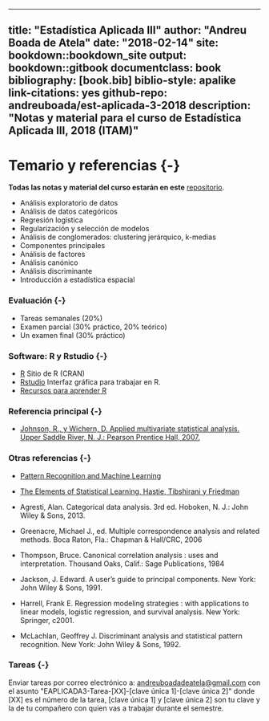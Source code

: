 
--- 
title: "Estadística Aplicada III"
author: "Andreu Boada de Atela"
date: "2018-02-14"
site: bookdown::bookdown_site
output: bookdown::gitbook
documentclass: book
bibliography: [book.bib]
biblio-style: apalike
link-citations: yes
github-repo: andreuboada/est-aplicada-3-2018
description: "Notas y material para el curso de Estadística Aplicada III, 2018 (ITAM)"
---

# Temario y referencias {-}

**Todas las notas y material del curso estarán en este** [repositorio](https://github.com/andreuboada/est-aplicada-3-2018).

- Análisis exploratorio de datos
- Análisis de datos categóricos
- Regresión logística 
- Regularización y selección de modelos
- Análisis de conglomerados: clustering jerárquico, k-medias
- Componentes principales
- Análisis de factores
- Análisis canónico
- Análisis discriminante
- Introducción a estadística espacial


### Evaluación {-}

- Tareas semanales (20%)
- Examen parcial (30% práctico, 20% teórico)
- Un examen final (30% práctico)

### Software: R y Rstudio {-}

- [R](https://cran.r-project.org) Sitio de R (CRAN)
- [Rstudio](https://www.rstudio.com/products/RStudio/) Interfaz gráfica para trabajar en R.
- [Recursos para aprender R](https://www.rstudio.com/online-learning/#R)

### Referencia principal {-}

- [Johnson, R., y Wichern, D. Applied multivariate statistical analysis. Upper Saddle River, N. J.: Pearson Prentice Hall, 2007.](https://www.pearson.com/us/higher-education/program/Johnson-Applied-Multivariate-Statistical-Analysis-6th-Edition/PGM274834.html)

### Otras referencias {-}

- [Pattern Recognition and Machine Learning](http://www.springer.com/us/book/9780387310732)

- [The Elements of Statistical Learning, Hastie, Tibshirani y Friedman](https://web.stanford.edu/~hastie/ElemStatLearn/)

- Agresti, Alan. Categorical data analysis. 3rd ed.  Hoboken, N. J.: John Wiley & Sons, 2013.

- Greenacre, Michael J., ed. Multiple correspondence analysis and related methods. Boca Raton, Fla.: Chapman & Hall/CRC, 2006
 
- Thompson, Bruce. Canonical correlation analysis : uses and interpretation. Thousand Oaks, Calif.: Sage Publications, 1984

- Jackson, J. Edward. A user’s guide to principal components. New York: John Wiley & Sons, 1991.

- Harrell, Frank E. Regression modeling strategies : with applications to linear models, logistic regression, and survival analysis. New York: Springer, c2001.

- McLachlan, Geoffrey J. Discriminant analysis and statistical pattern recognition. New York: John Wiley & Sons, 1992. 

### Tareas {-}

Enviar tareas por correo electrónico a: [andreuboadadeatela@gmail.com](andreuboadadeatela@gmail.com) con el asunto "EAPLICADA3-Tarea-[XX]-[clave única 1]-[clave única 2]" donde [XX] es el número de la tarea, [clave única 1] y [clave única 2] son tu clave y la de tu compañero con quien vas a trabajar durante el semestre.
 
